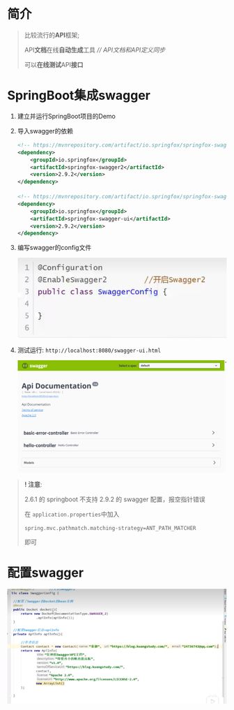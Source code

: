# 简介

> 比较流行的**API**框架;
>
> API**文档**在线**自动生成**工具   *// API文档和API定义同步*
>
> 可以**在线测试**API**接口**



# SpringBoot集成swagger

1. 建立并运行SpringBoot项目的Demo

1. 导入swagger的依赖

    ```xml
    <!-- https://mvnrepository.com/artifact/io.springfox/springfox-swagger2 -->
    <dependency>
        <groupId>io.springfox</groupId>
        <artifactId>springfox-swagger2</artifactId>
        <version>2.9.2</version>
    </dependency>

    <!-- https://mvnrepository.com/artifact/io.springfox/springfox-swagger-ui -->
    <dependency>
        <groupId>io.springfox</groupId>
        <artifactId>springfox-swagger-ui</artifactId>
        <version>2.9.2</version>
    </dependency>
    ```

1. 编写swagger的config文件

    ![image-20230614114910243](./image-20230614114910243.png)

1. 测试运行: `http://localhost:8080/swagger-ui.html`

	![image-20230616114136216](./image-20230616114136216.png)

> **! 注意**:
>
> 2.6.1 的 springboot 不支持 2.9.2 的 swagger 配置，报空指针错误
>
> 在 `application.properties`中加入
> ```properties
> spring.mvc.pathmatch.matching-strategy=ANT_PATH_MATCHER
> ```
> 即可




# 配置swagger



![image-20230616114842165](./image-20230616114842165.png)
